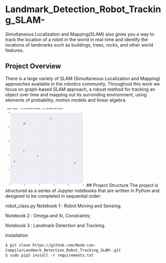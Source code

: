 # Landmark_Detection_Robot_Tracking_SLAM-
Simultaneous Localization and Mapping(SLAM) also  gives you a way to track the location of a robot in the world in real-time and identify the locations of landmarks such as buildings, trees, rocks, and other world features. 

## Project Overview
There is a large variety of SLAM (Simultaneous Localization and Mapping) approaches available in the robotics community. Throughout this work we focus on graph-based SLAM approach, a robust method for tracking an object over time and mapping out its surronding environment, using elements of probability, motion models and linear algebra.

<img src='images/robot_world.png' width=50% height=50%/>
## Project Structure
The project is structured as a series of Jupyter notebooks that are written in Python and designed to be completed in sequential order:

robot_class.py
Notebook 1 : Robot Moving and Sensing;

Notebook 2 : Omega and Xi, Constraints;

Notebook 3 : Landmark Detection and Tracking.

Installation
```
$ git clone https://github.com/Noob-can-Compile/Landmark_Detection_Robot_Tracking_SLAM-.git
$ sudo pip3 install -r requirements.txt
```
